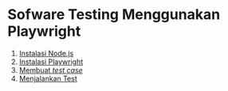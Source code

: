 # Sofware Testing Menggunakan Playwright

1. [Instalasi Node.js](https://nodejs.org/en/download/prebuilt-installer)
2. [Instalasi Playwright](https://playwright.dev/docs/intro)
3. [Membuat _test case_](https://playwright.dev/docs/writing-tests)
4. [Menjalankan Test](https://playwright.dev/docs/running-tests)